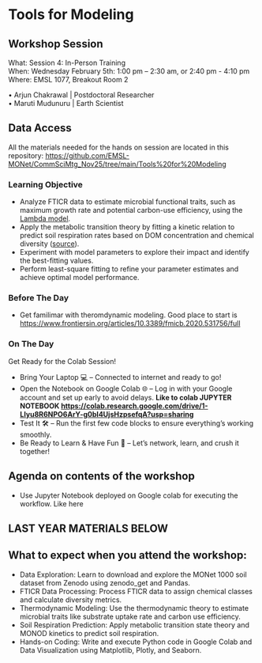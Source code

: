 # Tools for Modeling

## Workshop Session
What: Session 4: In-Person Training   <br>
When: Wednesday February 5th: 1:00 pm – 2:30 am, or  2:40 pm - 4:10 pm <br>
Where:  EMSL 1077, Breakout Room 2

•	Arjun Chakrawal | Postdoctoral Researcher   <br>
•	Maruti Mudunuru | Earth Scientist  <br>


## Data Access
All the materials needed for the hands on session are located in this repository: https://github.com/EMSL-MONet/CommSciMtg_Nov25/tree/main/Tools%20for%20Modeling
### Learning Objective
- Analyze FTICR data to estimate microbial functional traits, such as maximum growth rate and potential carbon-use efficiency, using the [Lambda model](https://www.frontiersin.org/articles/10.3389/fmicb.2020.531756/full).
- Apply the metabolic transition theory by fitting a kinetic relation to predict soil respiration rates based on DOM concentration and chemical diversity ([source](https://academic.oup.com/ismej/article/8/8/1747/7582562)).
- Experiment with model parameters to explore their impact and identify the best-fitting values.
- Perform least-square fitting to refine your parameter estimates and achieve optimal model performance.


### Before The Day
- Get familimar with theromdynamic modeling. Good place to start is https://www.frontiersin.org/articles/10.3389/fmicb.2020.531756/full 
### On The Day 
Get Ready for the Colab Session!
- Bring Your Laptop 💻 – Connected to internet and ready to go!
- Open the Notebook on Google Colab 🌐 – Log in with your Google account and set up early to avoid delays. **Like to colab JUPYTER NOTEBOOK https://colab.research.google.com/drive/1-LIyu8R6NPO6ArY-g0bl4UjsHzpsefqA?usp=sharing**
- Test It 🛠️ – Run the first few code blocks to ensure everything’s working smoothly.
- Be Ready to Learn & Have Fun 🎉 – Let’s network, learn, and crush it together!


## Agenda on contents of the workshop
- Use Jupyter Notebook deployed on Google colab for executing the workflow. Like here

## LAST YEAR MATERIALS BELOW 

## What to expect when you attend the workshop:

* Data Exploration: Learn to download and explore the MONet 1000 soil dataset from Zenodo using zenodo_get and Pandas.
* FTICR Data Processing: Process FTICR data to assign chemical classes and calculate diversity metrics.
* Thermodynamic Modeling: Use the thermodynamic theory to estimate microbial traits like substrate uptake rate and carbon use efficiency.
* Soil Respiration Prediction: Apply metabolic transition state theory and MONOD kinetics to predict soil respiration.
* Hands-on Coding: Write and execute Python code in Google Colab and Data Visualization using Matplotlib, Plotly, and Seaborn.
